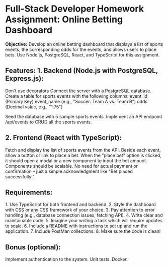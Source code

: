 # Full-Stack Developer Homework Assignment: Online Betting Dashboard 

**Objective:** Develop an online betting dashboard that displays a list of sports events, the corresponding odds for the events, and allows users to place bets. Use Node.js, PostgreSQL, React, and TypeScript for this assignment. 

## Features: 1.⁠ ⁠Backend (Node.js with PostgreSQL, Express.js): 
Don't use decorators 
Connect the server with a PostgreSQL database. 
Create a table for sports events with the following columns: 
event_id (Primary Key) 
event_name (e.g., "Soccer: Team A vs. Team B")
odds (Decimal value, e.g., "1.75") 

Seed the database with 5 sample sports events. 
Implement an API endpoint /api/events to CRUD all the sports events. 

## 2.⁠ ⁠Frontend (React with TypeScript): 
Fetch and display the list of sports events from the API. 
Beside each event, show a button or link to place a bet. 
When the "place bet" option is clicked, it should open a modal or a new component to input the bet amount. 
Components should be scalable. 
No need for actual payment or confirmation – just a simple acknowledgment like "Bet placed successfully!". 

## Requirements: 
1.⁠ ⁠Use TypeScript for both frontend and backend. 
2.⁠ ⁠Style the dashboard with CSS or any CSS framework of your choice. 
3.⁠ ⁠Pay attention to error handling (e.g., database connection issues, fetching API).
4.⁠ ⁠Write clear and maintainable code. 
5. Imagine your writing a task which will require updates to scale. 
6.⁠ ⁠Include a README with instructions to set up and run the application. 
7. Include PostMan collections. 
8. Make sure the code is clean! 

## Bonus (optional): 
Implement authentication to the system. 
Unit tests. 
Docker.
